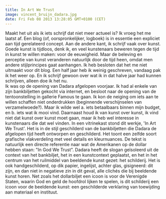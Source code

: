 ```yaml
---
title: In Art We Trust
image: vincent_bruijn_dadara.jpg
date: Fri Feb 08 2013 13:28:05 GMT+0100 (CET)
---
```


Maakt het uit als ik iets schrijf dat niet meer actueel is? Ik vroeg het me laatst af. Een blog (of, oorspronkelijker, logboek) is in essentie een expliciet aan tijd gerelateerd concept. Aan de andere kant, ik schrijf vaak over kunst. Goede kunst is tijdloos, denk ik, en veel kunstenaars beweren tegen de tijd in kunst te willen maken: voor de eeuwigheid. Maar de beleving en perceptie van kunst veranderen natuurlijk door de tijd heen, omdat men andere stijlprincipes gaat aanhangen. Ik heb besloten dat het me niet uitmaakt voor dit blog. Een half jaar heb ik weinig geschreven, vandaag pak ik het weer op. En ik schrijf gewoon over wat ik in dat halve jaar had kunnen schrijven, alleen doe ik het nu.<br>
Ik was op de opening van Dadara afgelopen voorjaar. Ik had al enkele van zijn bankbiljetten gekocht via internet, en besloot naar de opening van de tentoonstelling in gallerie Famous te gaan. Ik kon de neiging om iets aan te willen schaffen niet onderdrukken (beginnende verschijnselen van verzamelwoede?). Maar ik wilde wel a. iets betaalbaars binnen mijn budget, en b. iets wat ik mooi vind. Daarnaast houd ik van kunst over kunst, ik vind niet dat kunst over kunst moet gaan, maar ik heb wel interesse in kunstenaars die dat wel vinden. In een vitrinekast stond dit werkje, 'In Art We Trust'. Het is in de stijl geschilderd van de bankbiljetten die Dadara de afgelopen tijd heeft ontworpen en geschilderd. Het toont een zelfde soort grafische vlakverdeling met veel details en kleurnuances. De tekst is natuurlijk een directe referentie naar wat de Amerikanen op de dollar hebben staan: "In God We Trust". Dadara heeft de slogan geïsoleerd uit de context van het bankbiljet, het in een kunstcontext geplaatst, en het in het centrum van het ruilmiddel van beeldende kunst gezet: het schilderij. Het is ook handgeschilderd, op dik papier, ingelijst, achter glas, gisigneerd: dit zijn, en dan niet in negatieve zin in dit geval, alle clichés die bij beeldende kunst horen. Net zoals het dollarbiljet een icoon is voor de Verenigde Staten, waarin God en geld de hoofdrol lijken te spelen, is dit schilderij een icoon voor de beeldende kunst: een geschilderde verklaring van toewijding aan materiaal en instituut.
